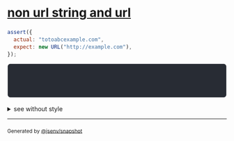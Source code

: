 # [non url string and url](../../url.test.js#L139)

```js
assert({
  actual: "totoabcexample.com",
  expect: new URL("http://example.com"),
});
```

![img](throw.svg)

<details>
  <summary>see without style</summary>

```console
AssertionError: actual and expect are different

actual: "totoabcexample.com"
expect: URL("http://example.com/")
```

</details>

---

<sub>
  Generated by <a href="https://github.com/jsenv/core/tree/main/packages/independent/snapshot">@jsenv/snapshot</a>
</sub>